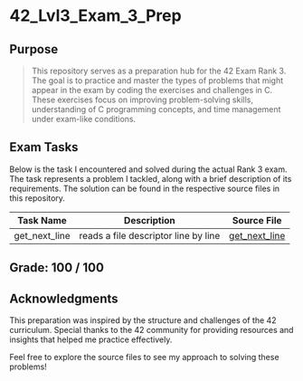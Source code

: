 # 42_Lvl3_Exam_3_Prep

## Purpose
> This repository serves as a preparation hub for the 42 Exam Rank 3. The goal is to practice and master the types of problems that might appear in the exam by coding the exercises and challenges in C. These exercises focus on improving problem-solving skills, understanding of C programming concepts, and time management under exam-like conditions.

## Exam Tasks

Below is the task I encountered and solved during the actual Rank 3 exam. The task represents a problem I tackled, along with a brief description of its requirements. The solution can be found in the respective source files in this repository.

| Task Name         | Description                                              | Source File                  |
|-------------------|----------------------------------------------------------|------------------------------|
| get_next_line             | reads a file descriptor line by line                | [get_next_line](https://github.com/JohnHapke/42_Lvl3_Exam_3_Prep/tree/main/get_next_line)           |

## Grade: 100 / 100 

## Acknowledgments

This preparation was inspired by the structure and challenges of the 42 curriculum. Special thanks to the 42 community for providing resources and insights that helped me practice effectively.

Feel free to explore the source files to see my approach to solving these problems!

